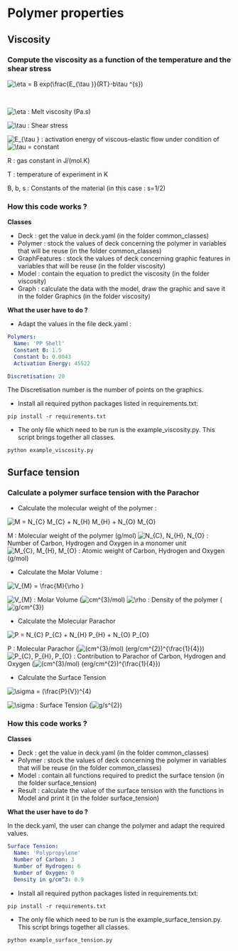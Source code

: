 # Polymer properties

## Viscosity

### Compute the viscosity as a function of the temperature and the shear stress  

<img src="https://latex.codecogs.com/gif.latex?\eta&space;=&space;B&space;exp(\frac{E_{\tau&space;}}{RT}-b\tau&space;^{s})" title="\eta = B exp(\frac{E_{\tau }}{RT}-b\tau ^{s})" />


&nbsp;


<img src="https://latex.codecogs.com/gif.latex?\eta" title="\eta" /> : Melt viscosity (Pa.s)

<img src="https://latex.codecogs.com/gif.latex?\tau" title="\tau" /> : Shear stress

<img src="https://latex.codecogs.com/gif.latex?E_{\tau&space;}" title="E_{\tau }" /> : activation energy of viscous-elastic flow under condition of <img src="https://latex.codecogs.com/gif.latex?\tau" title="\tau" /> = constant

R : gas constant in J/(mol.K)

T : temperature of experiment in K

B, b, s : Constants of the material (in this case : s=1/2)



### How this code works ?

**Classes**
- Deck : get the value in deck.yaml (in the folder common_classes)
- Polymer : stock the values of deck concerning the polymer in variables that will be reuse (in the folder common_classes)
- GraphFeatures : stock the values of deck concerning graphic features in variables that will be reuse (in the folder viscosity)
- Model : contain the equation to predict the viscosity (in the folder viscosity)
- Graph : calculate the data with the model, draw the graphic and save it in the folder Graphics (in the folder viscosity)


**What the user have to do ?**
- Adapt the values in the file deck.yaml :

```yaml
Polymers:
  Name: 'PP Shell'
  Constant B: 1.5
  Constant b: 0.0043
  Activation Energy: 45522

Discretisation: 20
```

The Discretisation number is the number of points on the graphics.

- Install all required python packages listed in requirements.txt: 

```linux
pip install -r requirements.txt
```

- The only file which need to be run is the example_viscosity.py. This script brings together all classes.

```linux
python example_viscosity.py
```

## Surface tension

### Calculate a polymer surface tension with the Parachor

- Calculate the molecular weight of the polymer : 
<img src="https://latex.codecogs.com/gif.latex?M&space;=&space;N_{C}&space;M_{C}&space;&plus;&space;N_{H}&space;M_{H}&space;&plus;&space;N_{O}&space;M_{O}" title="M = N_{C} M_{C} + N_{H} M_{H} + N_{O} M_{O}" />

M : Molecular weight of the polymer (g/mol)
<img src="https://latex.codecogs.com/gif.latex?N_{C},&space;N_{H},&space;N_{O}" title="N_{C}, N_{H}, N_{O}" /> : Number of Carbon, Hydrogen and Oxygen in a monomer unit
<img src="https://latex.codecogs.com/gif.latex?M_{C},&space;M_{H},&space;M_{O}" title="M_{C}, M_{H}, M_{O}" /> : Atomic weight of Carbon, Hydrogen and Oxygen (g/mol)

- Calculate the Molar Volume :
<img src="https://latex.codecogs.com/gif.latex?V_{M}&space;=&space;\frac{M}{\rho&space;}" title="V_{M} = \frac{M}{\rho }" />

<img src="https://latex.codecogs.com/gif.latex?V_{M}" title="V_{M}" /> : Molar Volume (<img src="https://latex.codecogs.com/gif.latex?cm^{3}/mol" title="cm^{3}/mol" />)
<img src="https://latex.codecogs.com/gif.latex?\rho" title="\rho" /> : Density of the polymer (<img src="https://latex.codecogs.com/gif.latex?g/cm^{3}" title="g/cm^{3}" />)

- Calculate the Molecular Parachor
<img src="https://latex.codecogs.com/gif.latex?P&space;=&space;N_{C}&space;P_{C}&space;&plus;&space;N_{H}&space;P_{H}&space;&plus;&space;N_{O}&space;P_{O}" title="P = N_{C} P_{C} + N_{H} P_{H} + N_{O} P_{O}" />

P : Molecular Parachor (<img src="https://latex.codecogs.com/gif.latex?(cm^{3}/mol)&space;(erg/cm^{2})^{\frac{1}{4}}" title="(cm^{3}/mol) (erg/cm^{2})^{\frac{1}{4}}" />)
<img src="https://latex.codecogs.com/gif.latex?P_{C},&space;P_{H},&space;P_{O}" title="P_{C}, P_{H}, P_{O}" /> : Contribution to Parachor of Carbon, Hydrogen and Oxygen (<img src="https://latex.codecogs.com/gif.latex?(cm^{3}/mol)&space;(erg/cm^{2})^{\frac{1}{4}}" title="(cm^{3}/mol) (erg/cm^{2})^{\frac{1}{4}}" />)

- Calculate the Surface Tension
<img src="https://latex.codecogs.com/gif.latex?\sigma&space;=&space;(\frac{P}{V})^{4}" title="\sigma = (\frac{P}{V})^{4}" />

<img src="https://latex.codecogs.com/gif.latex?\sigma" title="\sigma" /> : Surface Tension (<img src="https://latex.codecogs.com/gif.latex?g/s^{2}" title="g/s^{2}" />)


### How this code works ?

**Classes**
- Deck : get the value in deck.yaml (in the folder common_classes)
- Polymer : stock the values of deck concerning the polymer in variables that will be reuse (in the folder common_classes)
- Model : contain all functions required to predict the surface tension (in the folder surface_tension)
- Result : calculate the value of the surface tension with the functions in Model and print it (in the folder surface_tension)

**What the user have to do ?**

In the deck.yaml, the user can change the polymer and adapt the required values.

```yaml
Surface Tension:
  Name: 'Polypropylene'
  Number of Carbon: 3
  Number of Hydrogen: 6
  Number of Oxygen: 0
  Density in g/cm^3: 0.9
```

- Install all required python packages listed in requirements.txt: 

```linux
pip install -r requirements.txt
```

- The only file which need to be run is the example_surface_tension.py. This script brings together all classes.

```linux
python example_surface_tension.py
```
